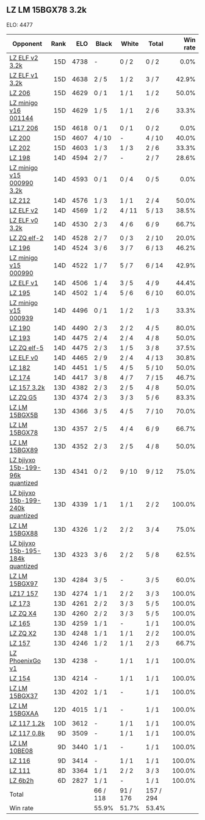 ## LZ LM 15BGX78 3.2k ##

ELO: 4477

Opponent | Rank | ELO | Black | White | Total | Win rate
---------|-----:|----:|-------|-------|-------|-------:
[LZ ELF v2 3.2k](LZ%20ELF%20v2%203.2k.md) | 15D | 4738 | - | 0 / 2 | 0 / 2 | 0.0%
[LZ ELF v1 3.2k](LZ%20ELF%20v1%203.2k.md) | 15D | 4638 | 2 / 5 | 1 / 2 | 3 / 7 | 42.9%
[LZ 206](LZ%20206.md) | 15D | 4629 | 0 / 1 | 1 / 1 | 1 / 2 | 50.0%
[LZ minigo v16 001144](LZ%20minigo%20v16%20001144.md) | 15D | 4629 | 1 / 5 | 1 / 1 | 2 / 6 | 33.3%
[LZ17 206](LZ17%20206.md) | 15D | 4618 | 0 / 1 | 0 / 1 | 0 / 2 | 0.0%
[LZ 200](LZ%20200.md) | 15D | 4607 | 4 / 10 | - | 4 / 10 | 40.0%
[LZ 202](LZ%20202.md) | 15D | 4603 | 1 / 3 | 1 / 3 | 2 / 6 | 33.3%
[LZ 198](LZ%20198.md) | 14D | 4594 | 2 / 7 | - | 2 / 7 | 28.6%
[LZ minigo v15 000990 3.2k](LZ%20minigo%20v15%20000990%203.2k.md) | 14D | 4593 | 0 / 1 | 0 / 4 | 0 / 5 | 0.0%
[LZ 212](LZ%20212.md) | 14D | 4576 | 1 / 3 | 1 / 1 | 2 / 4 | 50.0%
[LZ ELF v2](LZ%20ELF%20v2.md) | 14D | 4569 | 1 / 2 | 4 / 11 | 5 / 13 | 38.5%
[LZ ELF v0 3.2k](LZ%20ELF%20v0%203.2k.md) | 14D | 4530 | 2 / 3 | 4 / 6 | 6 / 9 | 66.7%
[LZ ZQ elf-2](LZ%20ZQ%20elf-2.md) | 14D | 4528 | 2 / 7 | 0 / 3 | 2 / 10 | 20.0%
[LZ 196](LZ%20196.md) | 14D | 4524 | 3 / 6 | 3 / 7 | 6 / 13 | 46.2%
[LZ minigo v15 000990](LZ%20minigo%20v15%20000990.md) | 14D | 4522 | 1 / 7 | 5 / 7 | 6 / 14 | 42.9%
[LZ ELF v1](LZ%20ELF%20v1.md) | 14D | 4506 | 1 / 4 | 3 / 5 | 4 / 9 | 44.4%
[LZ 195](LZ%20195.md) | 14D | 4502 | 1 / 4 | 5 / 6 | 6 / 10 | 60.0%
[LZ minigo v15 000939](LZ%20minigo%20v15%20000939.md) | 14D | 4496 | 0 / 1 | 1 / 2 | 1 / 3 | 33.3%
[LZ 190](LZ%20190.md) | 14D | 4490 | 2 / 3 | 2 / 2 | 4 / 5 | 80.0%
[LZ 193](LZ%20193.md) | 14D | 4475 | 2 / 4 | 2 / 4 | 4 / 8 | 50.0%
[LZ ZQ elf-5](LZ%20ZQ%20elf-5.md) | 14D | 4475 | 2 / 3 | 1 / 5 | 3 / 8 | 37.5%
[LZ ELF v0](LZ%20ELF%20v0.md) | 14D | 4465 | 2 / 9 | 2 / 4 | 4 / 13 | 30.8%
[LZ 182](LZ%20182.md) | 14D | 4451 | 1 / 5 | 4 / 5 | 5 / 10 | 50.0%
[LZ 174](LZ%20174.md) | 14D | 4417 | 3 / 8 | 4 / 7 | 7 / 15 | 46.7%
[LZ 157 3.2k](LZ%20157%203.2k.md) | 13D | 4382 | 2 / 3 | 2 / 5 | 4 / 8 | 50.0%
[LZ ZQ G5](LZ%20ZQ%20G5.md) | 13D | 4374 | 2 / 3 | 3 / 3 | 5 / 6 | 83.3%
[LZ LM 15BGX5B](LZ%20LM%2015BGX5B.md) | 13D | 4366 | 3 / 5 | 4 / 5 | 7 / 10 | 70.0%
[LZ LM 15BGX78](LZ%20LM%2015BGX78.md) | 13D | 4357 | 2 / 5 | 4 / 4 | 6 / 9 | 66.7%
[LZ LM 15BGX89](LZ%20LM%2015BGX89.md) | 13D | 4352 | 2 / 3 | 2 / 5 | 4 / 8 | 50.0%
[LZ bjiyxo 15b-199-96k quantized](LZ%20bjiyxo%2015b-199-96k%20quantized.md) | 13D | 4341 | 0 / 2 | 9 / 10 | 9 / 12 | 75.0%
[LZ bjiyxo 15b-199-240k quantized](LZ%20bjiyxo%2015b-199-240k%20quantized.md) | 13D | 4339 | 1 / 1 | 1 / 1 | 2 / 2 | 100.0%
[LZ LM 15BGX88](LZ%20LM%2015BGX88.md) | 13D | 4326 | 1 / 2 | 2 / 2 | 3 / 4 | 75.0%
[LZ bjiyxo 15b-195-184k quantized](LZ%20bjiyxo%2015b-195-184k%20quantized.md) | 13D | 4323 | 3 / 6 | 2 / 2 | 5 / 8 | 62.5%
[LZ LM 15BGX97](LZ%20LM%2015BGX97.md) | 13D | 4284 | 3 / 5 | - | 3 / 5 | 60.0%
[LZ17 157](LZ17%20157.md) | 13D | 4274 | 1 / 1 | 2 / 2 | 3 / 3 | 100.0%
[LZ 173](LZ%20173.md) | 13D | 4261 | 2 / 2 | 3 / 3 | 5 / 5 | 100.0%
[LZ ZQ X4](LZ%20ZQ%20X4.md) | 13D | 4260 | 2 / 2 | 3 / 3 | 5 / 5 | 100.0%
[LZ 165](LZ%20165.md) | 13D | 4259 | 1 / 1 | - | 1 / 1 | 100.0%
[LZ ZQ X2](LZ%20ZQ%20X2.md) | 13D | 4248 | 1 / 1 | 1 / 1 | 2 / 2 | 100.0%
[LZ 157](LZ%20157.md) | 13D | 4246 | 1 / 2 | 1 / 1 | 2 / 3 | 66.7%
[LZ PhoenixGo v1](LZ%20PhoenixGo%20v1.md) | 13D | 4238 | - | 1 / 1 | 1 / 1 | 100.0%
[LZ 154](LZ%20154.md) | 13D | 4214 | - | 1 / 1 | 1 / 1 | 100.0%
[LZ LM 15BGX37](LZ%20LM%2015BGX37.md) | 13D | 4202 | 1 / 1 | - | 1 / 1 | 100.0%
[LZ LM 15BGXAA](LZ%20LM%2015BGXAA.md) | 12D | 4015 | 1 / 1 | - | 1 / 1 | 100.0%
[LZ 117 1.2k](LZ%20117%201.2k.md) | 10D | 3612 | - | 1 / 1 | 1 / 1 | 100.0%
[LZ 117 0.8k](LZ%20117%200.8k.md) | 9D | 3509 | - | 1 / 1 | 1 / 1 | 100.0%
[LZ LM 10BE08](LZ%20LM%2010BE08.md) | 9D | 3440 | 1 / 1 | - | 1 / 1 | 100.0%
[LZ 116](LZ%20116.md) | 9D | 3414 | - | 1 / 1 | 1 / 1 | 100.0%
[LZ 111](LZ%20111.md) | 8D | 3364 | 1 / 1 | 2 / 2 | 3 / 3 | 100.0%
[LZ 6b2h](LZ%206b2h.md) | 6D | 2827 | 1 / 1 | - | 1 / 1 | 100.0%
Total | | | 66 / 118 | 91 / 176 | 157 / 294 | 
Win rate| | | 55.9% | 51.7% | 53.4% | 
